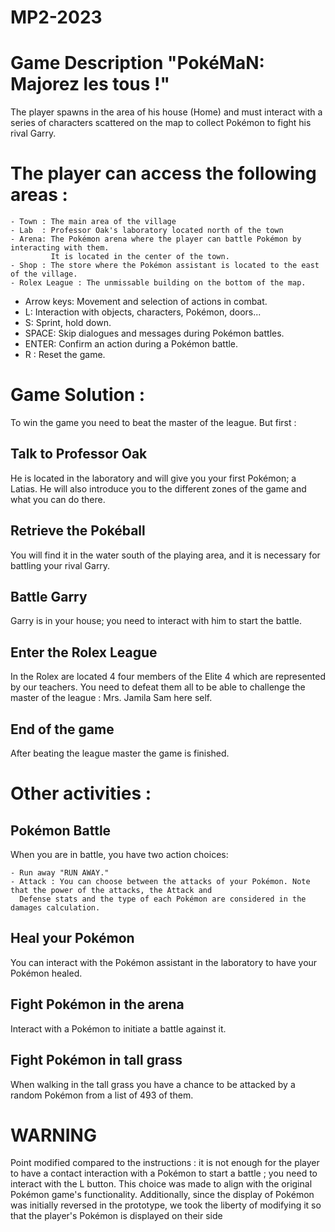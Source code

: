 MP2-2023
========
# Game Description "PokéMaN: Majorez les tous !"
The player spawns in the area of his house (Home) and must interact with a series of characters scattered on the map 
to collect Pokémon to fight his rival Garry.

# The player can access the following areas :

    - Town : The main area of the village
    - Lab  : Professor Oak's laboratory located north of the town
    - Arena: The Pokémon arena where the player can battle Pokémon by interacting with them. 
             It is located in the center of the town.
    - Shop : The store where the Pokémon assistant is located to the east of the village.
    - Rolex League : The unmissable building on the bottom of the map. 

- Arrow keys: Movement and selection of actions in combat.
- L: Interaction with objects, characters, Pokémon, doors...
- S: Sprint, hold down.
- SPACE: Skip dialogues and messages during Pokémon battles.
- ENTER: Confirm an action during a Pokémon battle.
- R : Reset the game.

# Game Solution :
To win the game you need to beat the master of the league. But first : 

## Talk to Professor Oak
He is located in the laboratory and will give you your first Pokémon; a Latias. He will also introduce you to the different zones of the game and what you can do there.

## Retrieve the Pokéball
You will find it in the water south of the playing area, and it is necessary for battling your rival Garry.

## Battle Garry
Garry is in your house; you need to interact with him to start the battle.

## Enter the Rolex League
In the Rolex are located 4 four members of the Elite 4 which are represented by our teachers.
You need to defeat them all to be able to challenge the master of the league : Mrs. Jamila Sam here self.

## End of the game 
After beating the league master the game is finished.

# Other activities :

## Pokémon Battle
When you are in battle, you have two action choices:

    - Run away "RUN AWAY."
    - Attack : You can choose between the attacks of your Pokémon. Note that the power of the attacks, the Attack and
      Defense stats and the type of each Pokémon are considered in the damages calculation.

## Heal your Pokémon
You can interact with the Pokémon assistant in the laboratory to have your Pokémon healed.

## Fight Pokémon in the arena
Interact with a Pokémon to initiate a battle against it.

## Fight Pokémon in tall grass
When walking in the tall grass you have a chance to be attacked by a random Pokémon from a list of 493 of them.


# WARNING #
Point modified compared to the instructions : it is not enough for the player to have a contact interaction with a Pokémon
to start a battle ; you need to interact with the L button. This choice was made to align with the original Pokémon 
game's functionality. 
Additionally, since the display of Pokémon was initially reversed in the prototype, we took the liberty of modifying
it so that the player's Pokémon is displayed on their side